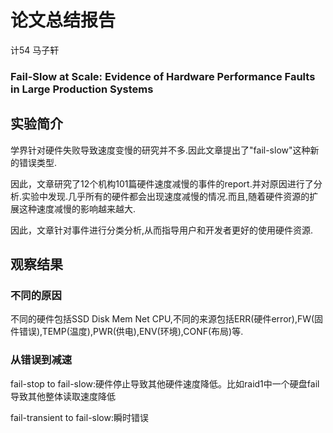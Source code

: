 # 论文总结报告

计54 马子轩

### Fail-Slow at Scale: Evidence of Hardware Performance Faults in Large Production Systems

## 实验简介

学界针对硬件失败导致速度变慢的研究并不多.因此文章提出了"fail-slow"这种新的错误类型.

因此，文章研究了12个机构101篇硬件速度减慢的事件的report.并对原因进行了分析.实验中发现.几乎所有的硬件都会出现速度减慢的情况.而且,随着硬件资源的扩展这种速度减慢的影响越来越大.

因此，文章针对事件进行分类分析,从而指导用户和开发者更好的使用硬件资源.

## 观察结果

### 不同的原因

不同的硬件包括SSD Disk Mem Net CPU,不同的来源包括ERR(硬件error),FW(固件错误),TEMP(温度),PWR(供电),ENV(环境),CONF(布局)等.

### 从错误到减速

fail-stop to fail-slow:硬件停止导致其他硬件速度降低。比如raid1中一个硬盘fail导致其他整体读取速度降低

fail-transient to fail-slow:瞬时错误
